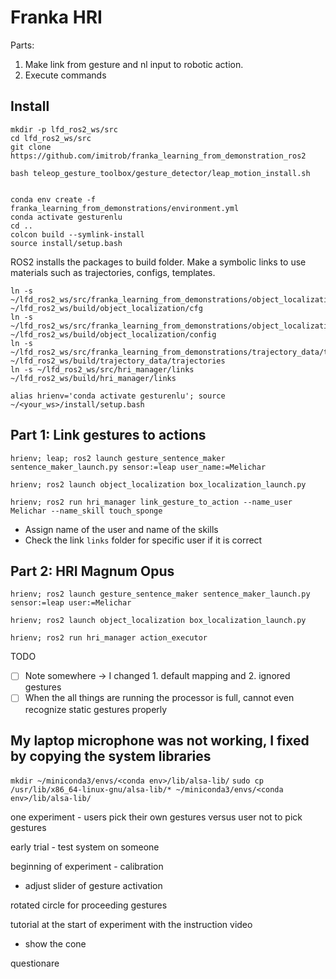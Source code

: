
# Franka HRI

Parts:
1. Make link from gesture and nl input to robotic action.
2. Execute commands

## Install 

```
mkdir -p lfd_ros2_ws/src
cd lfd_ros2_ws/src
git clone https://github.com/imitrob/franka_learning_from_demonstration_ros2

bash teleop_gesture_toolbox/gesture_detector/leap_motion_install.sh


conda env create -f franka_learning_from_demonstrations/environment.yml
conda activate gesturenlu
cd ..
colcon build --symlink-install
source install/setup.bash
```
ROS2 installs the packages to build folder. Make a symbolic links to use materials such as trajectories, configs, templates.
```
ln -s ~/lfd_ros2_ws/src/franka_learning_from_demonstrations/object_localization/cfg ~/lfd_ros2_ws/build/object_localization/cfg
ln -s ~/lfd_ros2_ws/src/franka_learning_from_demonstrations/object_localization/config ~/lfd_ros2_ws/build/object_localization/config
ln -s ~/lfd_ros2_ws/src/franka_learning_from_demonstrations/trajectory_data/trajectories ~/lfd_ros2_ws/build/trajectory_data/trajectories
ln -s ~/lfd_ros2_ws/src/hri_manager/links ~/lfd_ros2_ws/build/hri_manager/links
```

`alias hrienv='conda activate gesturenlu'; source ~/<your_ws>/install/setup.bash`


## Part 1: Link gestures to actions

```
hrienv; leap; ros2 launch gesture_sentence_maker sentence_maker_launch.py sensor:=leap user_name:=Melichar
```

```
hrienv; ros2 launch object_localization box_localization_launch.py
```

```
hrienv; ros2 run hri_manager link_gesture_to_action --name_user Melichar --name_skill touch_sponge
```
- Assign name of the user and name of the skills
- Check the link `links` folder for specific user if it is correct

## Part 2: HRI Magnum Opus

```
hrienv; ros2 launch gesture_sentence_maker sentence_maker_launch.py sensor:=leap user:=Melichar
```

```
hrienv; ros2 launch object_localization box_localization_launch.py
```

```
hrienv; ros2 run hri_manager action_executor
```




TODO 
- [ ] Note somewhere -> I changed 1. default mapping and 2. ignored gestures 
- [ ] When the all things are running the processor is full, cannot even recognize static gestures properly

## My laptop microphone was not working, I fixed by copying the system libraries 

`mkdir ~/miniconda3/envs/<conda env>/lib/alsa-lib/`
`sudo cp /usr/lib/x86_64-linux-gnu/alsa-lib/* ~/miniconda3/envs/<conda env>/lib/alsa-lib/`


one experiment - users pick their own gestures versus user not to pick gestures

early trial - test system on someone


beginning of experiment - calibration
- adjust slider of gesture activation


rotated circle for proceeding gestures


tutorial at the start of experiment with the instruction video
- show the cone


questionare

